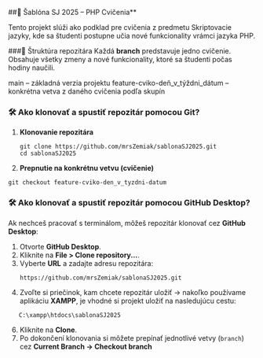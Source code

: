 ##📌 Šablóna SJ 2025 – PHP Cvičenia**

Tento projekt slúži ako podklad pre cvičenia z predmetu Skriptovacie jazyky, kde sa študenti postupne učia nové funkcionality vrámci jazyka PHP.

###📂 Štruktúra repozitára
Každá **branch** predstavuje jedno cvičenie. Obsahuje všetky zmeny a nové funkcionality, ktoré sa študenti počas hodiny naučili.

main – základná verzia projektu
feature-cviko-deň_v_týždni_dátum – konkrétna vetva z daného cvičenia podľa skupín


### 🛠️ Ako klonovať a spustiť repozitár pomocou Git?

1. **Klonovanie repozitára**  
   ```
   git clone https://github.com/mrsZemiak/sablonaSJ2025.git
   cd sablonaSJ2025
    ```
2. **Prepnutie na konkrétnu vetvu (cvičenie)**
```
git checkout feature-cviko-den_v_tyzdni-datum
```

### 🛠️ Ako klonovať a spustiť repozitár pomocou GitHub Desktop? 

Ak nechceš pracovať s terminálom, môžeš repozitár klonovať cez **GitHub Desktop**:

1. Otvorte **GitHub Desktop**.  
2. Kliknite na **File > Clone repository...**.  
3. Vyberte **URL** a zadajte adresu repozitára:
   ```
   https://github.com/mrsZemiak/sablonaSJ2025.git
   ```
5. Zvoľte si priečinok, kam chcete repozitár uložiť -> nakoľko používame aplikáciu **XAMPP**, je vhodné si projekt uložiť na nasledujúcu cestu:
```
   C:\xampp\htdocs\sablonaSJ2025
```
6. Kliknite na **Clone**.  
8. Po dokončení klonovania si môžete prepínať jednotlivé vetvy (`branch`) cez **Current Branch -> Checkout branch**
